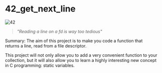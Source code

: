 # 42_get_next_line

![42](https://user-images.githubusercontent.com/76601369/110706242-77158d00-81ef-11eb-8085-5da6f0988553.jpg)

>*"Reading a line on a fd is way too tedious"*

Summary: The aim of this project is to make you code a function that returns a line, read from a file descriptor.

This project will not only allow you to add a very convenient function to your collection, but it will also allow you to learn a highly interesting new concept in C programming: static variables.
